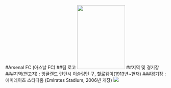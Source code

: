 #Arsenal FC (아스날 FC)
##팀 로고
<img height="200" width="150" src="https://upload.wikimedia.org/wikipedia/en/thumb/5/53/Arsenal_FC.svg/400px-Arsenal_FC.svg.png">
##지역 및 경기장
###지역(연고지) : 잉글랜드 런던시 이슬링턴 구, 할로웨이(1913년~현재)
###경기장 : 에미레이츠 스타디움 (Emirates Stadium, 2006년 개장)
<img src="http://www.arsenal.com/assets/_files/scaled/696x392/jan_13/gun__1357737715_emirates_stadium7.jpg">